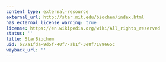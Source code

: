 ```yaml
---
content_type: external-resource
external_url: http://star.mit.edu/biochem/index.html
has_external_license_warning: true
license: https://en.wikipedia.org/wiki/All_rights_reserved
status: ''
title: StarBiochem
uid: b27a1fda-9d5f-40f7-ab1f-3e8f7189665c
wayback_url: ''
---
```

